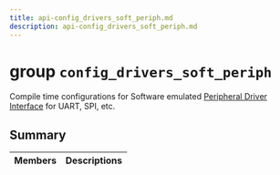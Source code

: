 ```yaml
---
title: api-config_drivers_soft_periph.md
description: api-config_drivers_soft_periph.md
---
```

# group `config_drivers_soft_periph` 

Compile time configurations for Software emulated [Peripheral Driver Interface](./doc/starlight-docs/src/content/docs/apidoc/api-undefined.md#group__drivers__periph) for UART, SPI, etc.

## Summary

 Members                        | Descriptions                                
--------------------------------|---------------------------------------------

